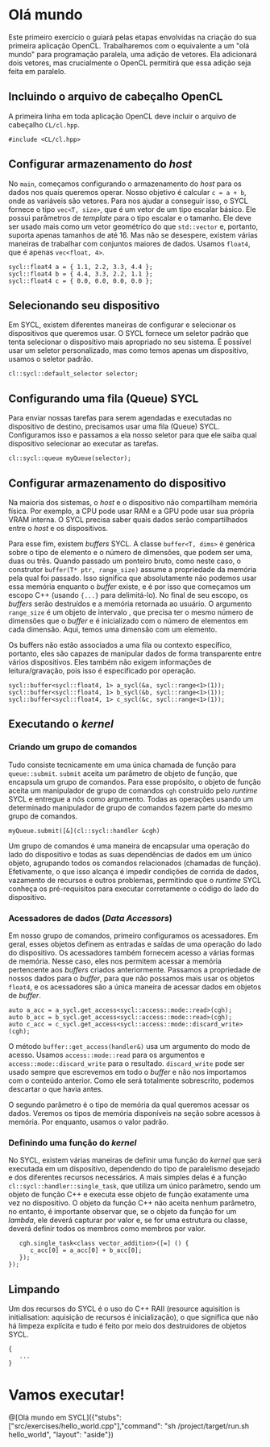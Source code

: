 # Olá mundo

Este primeiro exercício o guiará pelas etapas envolvidas na criação do sua primeira aplicação OpenCL. Trabalharemos com o equivalente a um "olá mundo" para programação paralela, uma adição de vetores. Ela adicionará dois vetores, mas crucialmente o OpenCL permitirá que essa adição seja feita em paralelo.

## Incluindo o arquivo de cabeçalho OpenCL

A primeira linha em toda aplicação OpenCL deve incluir o arquivo de cabeçalho `CL/cl.hpp`.

`#include <CL/cl.hpp>`

## Configurar armazenamento do _host_

No `main`, começamos configurando o armazenamento do _host_ para os dados nos quais queremos operar. Nosso objetivo é calcular `c = a + b`, onde as variáveis são vetores. Para nos ajudar a conseguir isso, o SYCL fornece o tipo `vec<T, size>`, que é um vetor de um tipo escalar básico. Ele possui parâmetros de _template_ para o tipo escalar e o tamanho. Ele deve ser usado mais como um vetor geométrico do que `std::vector` e, portanto, suporta apenas tamanhos de até 16. Mas não se desespere, existem várias maneiras de trabalhar com conjuntos maiores de dados. Usamos `float4`, que é apenas `vec<float, 4>`.

```
sycl::float4 a = { 1.1, 2.2, 3.3, 4.4 };
sycl::float4 b = { 4.4, 3.3, 2.2, 1.1 };
sycl::float4 c = { 0.0, 0.0, 0.0, 0.0 };
```

## Selecionando seu dispositivo

Em SYCL, existem diferentes maneiras de configurar e selecionar os dispositivos que queremos usar. O SYCL fornece um seletor padrão que tenta selecionar o dispositivo mais apropriado no seu sistema. É possível usar um seletor personalizado, mas como temos apenas um dispositivo, usamos o seletor padrão.

`cl::sycl::default_selector selector;`

## Configurando uma fila (Queue) SYCL

Para enviar nossas tarefas para serem agendadas e executadas no dispositivo de destino, precisamos usar uma fila (Queue) SYCL. Configuramos isso e passamos a ela nosso seletor para que ele saiba qual dispositivo selecionar ao executar as tarefas.

`cl::sycl::queue myQueue(selector);`

## Configurar armazenamento do dispositivo

Na maioria dos sistemas, o _host_ e o dispositivo não compartilham memória física. Por exemplo, a CPU pode usar RAM e a GPU pode usar sua própria VRAM interna. O SYCL precisa saber quais dados serão compartilhados entre o _host_ e os dispositivos.

Para esse fim, existem _buffers_ SYCL. A classe `buffer<T, dims>` é genérica sobre o tipo de elemento e o número de dimensões, que podem ser uma, duas ou três. Quando passado um ponteiro bruto, como neste caso, o construtor `buffer(T* ptr, range_size)` assume a propriedade da memória pela qual foi passado. Isso significa que absolutamente não podemos usar essa memória enquanto o _buffer_ existe, e é por isso que começamos um escopo C++ (usando `{...}` para delimitá-lo). No final de seu escopo, os _buffers_ serão destruídos e a memória retornada ao usuário. O argumento `range_size` é um objeto de intervalo <dims>, que precisa ter o mesmo número de dimensões que o _buffer_ e é inicializado com o número de elementos em cada dimensão. Aqui, temos uma dimensão com um elemento.

Os buffers não estão associados a uma fila ou contexto específico, portanto, eles são capazes de manipular dados de forma transparente entre vários dispositivos. Eles também não exigem informações de leitura/gravação, pois isso é especificado por operação.

```
sycl::buffer<sycl::float4, 1> a_sycl(&a, sycl::range<1>(1));
sycl::buffer<sycl::float4, 1> b_sycl(&b, sycl::range<1>(1));
sycl::buffer<sycl::float4, 1> c_sycl(&c, sycl::range<1>(1));
```

## Executando o _kernel_

### Criando um grupo de comandos

Tudo consiste tecnicamente em uma única chamada de função para `queue::submit`. `submit` aceita um parâmetro de objeto de função, que encapsula um grupo de comandos. Para esse propósito, o objeto de função aceita um manipulador de grupo de comandos `cgh` construído pelo _runtime_ SYCL e entregue a nós como argumento. Todas as operações usando um determinado manipulador de grupo de comandos fazem parte do mesmo grupo de comandos.

`myQueue.submit([&](cl::sycl::handler &cgh)`

Um grupo de comandos é uma maneira de encapsular uma operação do lado do dispositivo e todas as suas dependências de dados em um único objeto, agrupando todos os comandos relacionados (chamadas de função). Efetivamente, o que isso alcança é impedir condições de corrida de dados, vazamento de recursos e outros problemas, permitindo que o _runtime_ SYCL conheça os pré-requisitos para executar corretamente o código do lado do dispositivo.

### Acessadores de dados (_Data Accessors_)

Em nosso grupo de comandos, primeiro configuramos os acessadores. Em geral, esses objetos definem as entradas e saídas de uma operação do lado do dispositivo. Os acessadores também fornecem acesso a várias formas de memória. Nesse caso, eles nos permitem acessar a memória pertencente aos _buffers_ criados anteriormente. Passamos a propriedade de nossos dados para o _buffer_, para que não possamos mais usar os objetos `float4`, e os acessadores são a única maneira de acessar dados em objetos de _buffer_.

```
auto a_acc = a_sycl.get_access<sycl::access::mode::read>(cgh);
auto b_acc = b_sycl.get_access<sycl::access::mode::read>(cgh);
auto c_acc = c_sycl.get_access<sycl::access::mode::discard_write>(cgh);
```

O método `buffer::get_access(handler&)` usa um argumento do modo de acesso. Usamos `access::mode::read` para os argumentos e `access::mode::discard_write` para o resultado. `discard_write` pode ser usado sempre que escrevemos em todo o _buffer_ e não nos importamos com o conteúdo anterior. Como ele será totalmente sobrescrito, podemos descartar o que havia antes.

O segundo parâmetro é o tipo de memória da qual queremos acessar os dados. Veremos os tipos de memória disponíveis na seção sobre acessos à memória. Por enquanto, usamos o valor padrão.

### Definindo uma função do _kernel_

No SYCL, existem várias maneiras de definir uma função do _kernel_ que será executada em um dispositivo, dependendo do tipo de paralelismo desejado e dos diferentes recursos necessários. A mais simples delas é a função `cl::sycl::handler::single_task`, que utiliza um único parâmetro, sendo um objeto de função C++ e executa esse objeto de função exatamente uma vez no dispositivo. O objeto da função C++ não aceita nenhum parâmetro, no entanto, é importante observar que, se o objeto da função for um _lambda_, ele deverá capturar por valor e, se for uma estrutura ou classe, deverá definir todos os membros como membros por valor.

```
   cgh.single_task<class vector_addition>([=] () {
      c_acc[0] = a_acc[0] + b_acc[0];
   });
});
```

## Limpando

Um dos recursos do SYCL é o uso do C++ RAII (resource aquisition is initialisation: aquisição de recursos é inicialização), o que significa que não há limpeza explícita e tudo é feito por meio dos destruidores de objetos SYCL.
```
{
   ...
}
```

# Vamos executar!

@[Olá mundo em SYCL]({"stubs": ["src/exercises/hello_world.cpp"],"command": "sh /project/target/run.sh hello_world", "layout": "aside"})
